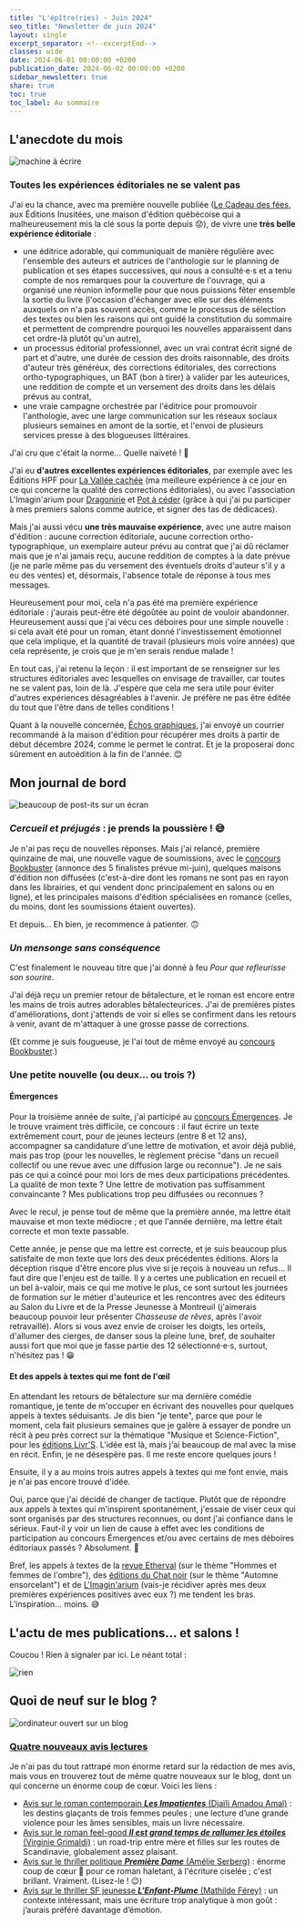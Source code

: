 ```yaml
---
title: "L'épître(ries) - Juin 2024"
seo_title: "Newsletter de juin 2024"
layout: single
excerpt_separator: <!--excerptEnd-->
classes: wide
date: 2024-06-01 00:00:00 +0200
publication_date: 2024-06-02 00:00:00 +0200
sidebar_newsletter: true
share: true
toc: true
toc_label: Au sommaire
---
```

<!--excerptEnd-->



## L'anecdote du mois

<img alt="machine à écrire" src="https://catherinephanvan.fr/assets/images/newsletter/anecdote.webp">

### Toutes les expériences éditoriales ne se valent pas

J'ai eu la chance, avec ma première nouvelle publiée ([Le Cadeau des fées](/publications/le-cadeau-des-fees), aux Éditions Inusitées, une maison d'édition québécoise qui a malheureusement mis la clé sous la porte depuis 😟), de vivre une **très belle expérience éditoriale**&nbsp;:
* une éditrice adorable, qui communiquait de manière régulière avec l'ensemble des auteurs et autrices de l'anthologie sur le planning de publication et ses étapes successives, qui nous a consulté·e·s et a tenu compte de nos remarques pour la couverture de l'ouvrage, qui a organisé une réunion informelle pour que nous puissions fêter ensemble la sortie du livre (l'occasion d'échanger avec elle sur des éléments auxquels on n'a pas souvent accès, comme le processus de sélection des textes ou bien les raisons qui ont guidé la constitution du sommaire et permettent de comprendre pourquoi les nouvelles apparaissent dans cet ordre-là plutôt qu'un autre),
* un processus éditorial professionnel, avec un vrai contrat écrit signé de part et d'autre, une durée de cession des droits raisonnable, des droits d'auteur très généréux, des corrections éditoriales, des corrections ortho-typographiques, un BAT (bon à tirer) à valider par les auteurices, une reddition de compte et un versement des droits dans les délais prévus au contrat,
* une vraie campagne orchestrée par l'éditrice pour promouvoir l'anthologie, avec une large communication sur les réseaux sociaux plusieurs semaines en amont de la sortie, et l'envoi de plusieurs services presse à des blogueuses littéraires.

J'ai cru que c'était la norme&hellip; Quelle naïveté&nbsp;! 🤡

J'ai eu **d'autres excellentes expériences éditoriales**, par exemple avec les Éditions HPF pour [La Vallée cachée](/publications/la-vallee-cachee) (ma meilleure expérience à ce jour en ce qui concerne la qualité des corrections éditoriales), ou avec l'association L'Imagin'arium pour [Dragonirie](/publications/dragonirie) et [Pot à céder](/publications/pot-a-ceder) (grâce à qui j'ai pu participer à mes premiers salons comme autrice, et signer des tas de dédicaces).

Mais j'ai aussi vécu **une très mauvaise expérience**, avec une autre maison d'édition&nbsp;: aucune correction éditoriale, aucune correction ortho-typographique, un exemplaire auteur prévu au contrat que j'ai dû réclamer mais que je n'ai jamais reçu, aucune reddition de comptes à la date prévue (je ne parle même pas du versement des éventuels droits d'auteur s'il y a eu des ventes) et, désormais, l'absence totale de réponse à tous mes messages.

Heureusement pour moi, cela n'a pas été ma première expérience éditoriale&nbsp;: j'aurais peut-être été dégoûtée au point de vouloir abandonner. Heureusement aussi que j'ai vécu ces déboires pour une simple nouvelle&nbsp;: si cela avait été pour un roman, étant donné l'investissement émotionnel que cela implique, et la quantité de travail (plusieurs mois voire années) que cela représente, je crois que je m'en serais rendue malade&nbsp;!

En tout cas, j'ai retenu la leçon&nbsp;: il est important de se renseigner sur les structures éditoriales avec lesquelles on envisage de travailler, car toutes ne se valent pas, loin de là. J'espère que cela me sera utile pour éviter d'autres expériences désagréables à l'avenir. Je préfère ne pas être éditée du tout que l'être dans de telles conditions&nbsp;!

Quant à la nouvelle concernée, [Échos graphiques](/publications/echos-graphiques), j'ai envoyé un courrier recommandé à la maison d'édition pour récupérer mes droits à partir de début décembre 2024, comme le permet le contrat. Et je la proposerai donc sûrement en autoédition à la fin de l'année. 😊



## Mon journal de bord

<img alt="beaucoup de post-its sur un écran" src="https://cdn.pixabay.com/photo/2018/03/17/10/49/bulletin-board-3233643_1280.jpg">

### ***Cercueil et préjugés***&nbsp;: je prends la poussière&nbsp;! 😅

Je n'ai pas reçu de nouvelles réponses. Mais j'ai relancé, première quinzaine de mai, une nouvelle vague de soumissions, avec le <a href="https://bookbuster.lecritoire.fr/" target="_blank">concours Bookbuster</a> (annonce des 5&nbsp;finalistes prévue mi-juin), quelques maisons d'édition non diffusées (c'est-à-dire dont les romans ne sont pas en rayon dans les librairies, et qui vendent donc principalement en salons ou en ligne), et les principales maisons d'édition spécialisées en romance (celles, du moins, dont les soumissions étaient ouvertes).

Et depuis&hellip; Eh bien, je recommence à patienter. 🙃


### *Un mensonge sans conséquence*

C'est finalement le nouveau titre que j'ai donné à feu *Pour que refleurisse son sourire*.

J'ai déjà reçu un premier retour de bêtalecture, et le roman est encore entre les mains de trois autres adorables bêtalecteurices. J'ai de premières pistes d'améliorations, dont j'attends de voir si elles se confirment dans les retours à venir, avant de m'attaquer à une grosse passe de corrections.

(Et comme je suis fougueuse, je l'ai tout de même envoyé au <a href="https://bookbuster.lecritoire.fr/" target="_blank">concours Bookbuster</a>.)



### Une petite nouvelle (ou deux&hellip; ou trois&nbsp;?)

#### Émergences

Pour la troisième année de suite, j'ai participé au <a href="https://www.la-charte.fr/actualites/emergences-saison-7/" target="_blank">concours Émergences</a>. Je le trouve vraiment très difficile, ce concours&nbsp;: il faut écrire un texte extrêmement court, pour de jeunes lecteurs (entre 8 et 12&nbsp;ans), accompagner sa candidature d'une lettre de motivation, et avoir déjà publié, mais pas trop (pour les nouvelles, le règlement précise "dans un recueil collectif ou une revue avec une diffusion large ou reconnue"). Je ne sais pas ce qui a coincé pour moi lors de mes deux participations précédentes. La qualité de mon texte&nbsp;? Une lettre de motivation pas suffisamment convaincante&nbsp;? Mes publications trop peu diffusées ou reconnues&nbsp;?

Avec le recul, je pense tout de même que la première année, ma lettre était mauvaise et mon texte médiocre&nbsp;; et que l'année dernière, ma lettre était correcte et mon texte passable.

Cette année, je pense que ma lettre est correcte, et je suis beaucoup plus satisfaite de mon texte que lors des deux précédentes éditions. Alors la déception risque d'être encore plus vive si je reçois à nouveau un refus&hellip; Il faut dire que l'enjeu est de taille. Il y a certes une publication en recueil et un bel à-valoir, mais ce qui me motive le plus, ce sont surtout les journées de formation sur le métier d'auteurice et les rencontres avec des éditeurs au Salon du Livre et de la Presse Jeunesse à Montreuil (j'aimerais beaucoup pouvoir leur présenter *Chasseuse de rêves*, après l'avoir retravaillé). Alors si vous avez envie de croiser les doigts, les orteils, d'allumer des cierges, de danser sous la pleine lune, bref, de souhaiter aussi fort que moi que je fasse partie des 12&nbsp;sélectionné·e·s, surtout, n'hésitez pas&nbsp;! 😁

#### Et des appels à textes qui me font de l'&oelig;il

En attendant les retours de bêtalecture sur ma dernière comédie romantique, je tente de m'occuper en écrivant des nouvelles pour quelques appels à textes séduisants. Je dis bien "je tente", parce que pour le moment, cela fait plusieurs semaines que je galère à essayer de pondre un récit à peu près correct sur la thématique "Musique et Science-Fiction", pour les <a href="https://www.instagram.com/p/C3k7Rw4sZp0/" target="_blank">éditions Livr'S</a>. L'idée est là, mais j'ai beaucoup de mal avec la mise en récit. Enfin, je ne désespère pas. Il me reste encore quelques jours&nbsp;!

Ensuite, il y a au moins trois autres appels à textes qui me font envie, mais je n'ai pas encore trouvé d'idée.

Oui, parce que j'ai décidé de changer de tactique. Plutôt que de répondre aux appels à textes qui m'inspirent spontanément, j'essaie de viser ceux qui sont organisés par des structures reconnues, ou dont j'ai confiance dans le sérieux. Faut-il y voir un lien de cause à effet avec les conditions de participation au concours Émergences et/ou avec certains de mes déboires éditoriaux passés&nbsp;? Absolument. 🤷

Bref, les appels à textes de la <a href="https://www.instagram.com/p/C4pTxHKvTTw/" target="_blank">revue Etherval</a> (sur le thème "Hommes et femmes de l'ombre"), des <a href="https://www.instagram.com/p/C4xTsIOK3qh/" target="_blank">éditions du Chat noir</a> (sur le thème "Automne ensorcelant") et de <a href="https://www.instagram.com/p/C64GMlsIM8P/" target="_blank">L'Imagin'arium</a> (vais-je récidiver après mes deux premières expériences positives avec eux&nbsp;?) me tendent les bras. L'inspiration&hellip; moins. 😅



## L'actu de mes publications&hellip; et salons&nbsp;!

Coucou&nbsp;! Rien à signaler par ici. Le néant total&nbsp;:

<img alt="rien" src="https://media1.giphy.com/media/v1.Y2lkPTc5MGI3NjExdm11MjZoY2tja3VtaHY4OWZ5b2FrN2g4OWdsdml1anZnZGU4eG1yaCZlcD12MV9pbnRlcm5hbF9naWZfYnlfaWQmY3Q9Zw/Az1CJ2MEjmsp2/200.webp">



## Quoi de neuf sur le blog&nbsp;?

<img alt="ordinateur ouvert sur un blog" src="https://catherinephanvan.fr/assets/images/newsletter/blog-mockup.webp">

### <a href="https://catherinephanvan.fr/blog/tags#chronique" target="_blank">Quatre nouveaux avis lectures</a>

Je n'ai pas du tout rattrapé mon énorme retard sur la rédaction de mes avis, mais vous en trouverez tout de même quatre nouveaux sur le blog, dont un qui concerne un énorme coup de c&oelig;ur.
Voici les liens&nbsp;:

* <a href="https://catherinephanvan.fr/chronique/contemporain/2024/05/24/djaili-amadou-amal-les-impatientes.html" target="_blank">Avis sur le roman contemporain ***Les Impatientes*** (Djaïli Amadou Amal)</a>&nbsp;: les destins glaçants de trois femmes peules&nbsp;; une lecture d’une grande violence pour les âmes sensibles, mais un livre nécessaire.
* <a href="https://catherinephanvan.fr/chronique/feel-good/2024/05/24/virginie-grimaldi-il-est-grand-temps-de-rallumer-les-etoiles.html" target="_blank">Avis sur le roman feel-good ***Il est grand temps de rallumer les étoiles*** (Virginie Grimaldi)</a>&nbsp;: un road-trip entre mère et filles sur les routes de Scandinavie, globalement assez plaisant.
* <a href="https://catherinephanvan.fr/chronique/thriller/2024/05/25/amelie-serberg-premiere-dame.html" target="_blank">Avis sur le thriller politique ***Première Dame*** (Amélie Serberg)</a>&nbsp;: énorme coup de c&oelig;ur 🤍 pour ce roman haletant, à l'écriture ciselée&nbsp;; c'est brillant. Vraiment. (Lisez-le&nbsp;! 😉)
* <a href="https://catherinephanvan.fr/chronique/science-fiction/2024/06/01/mathilde-ferey-l-enfant-plume.html" target="_blank">Avis sur le thriller SF jeunesse ***L'Enfant-Plume*** (Mathilde Férey)</a>&nbsp;: un contexte intéressant, mais une écriture trop analytique à mon goût&nbsp;: j’aurais préféré davantage d’émotion.
